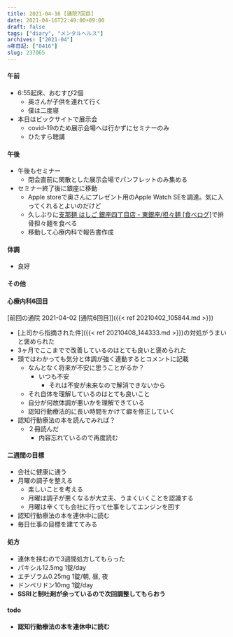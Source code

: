 ```yaml
---
title: 2021-04-16 [通院7回目]
date: 2021-04-16T22:49:00+09:00
draft: false
tags: ["diary", "メンタルヘルス"]
archives: ["2021-04"]
n年日記: ["0416"]
slug: 237065
---
```

#### 午前
- 6:55起床、おむすび2個
  - 奥さんが子供を連れて行く
  - 僕は二度寝
- 本日はビックサイトで展示会
  - covid-19のため展示会場へは行かずにセミナーのみ
  - ひたすら聴講
#### 午後
- 午後もセミナー
  - 閉会直前に閑散とした展示会場でパンフレットのみ集める
- セミナー終了後に銀座に移動
  - Apple storeで奥さんにプレゼント用のApple Watch SEを調達。気に入ってくれるとよいのだけど
  - 久しぶりに[支那麺 はしご 銀座四丁目店 - 東銀座/担々麺 [食べログ]](https://tabelog.com/tokyo/A1301/A130101/13107497/)で排骨担々麺を食べる
  - 移動して心療内科で報告書作成
#### 体調
- 良好
#### その他
#### 心療内科6回目  
[前回の通院 2021-04-02 [通院6回目]]({{< ref 20210402_105844.md >}})  
- [上司から指摘された件]({{< ref 20210408_144333.md >}})の対処がうまいと褒められた
- 3ヶ月でここまでで改善しているのはとても良いと褒められた
- 頭ではわかっても気分と体調が強く連動するとコメントに記載
  - なんとなく将来が不安に思うことがるか？
    - いつも不安
      - それは不安が未来なので解消できないから
  - それ自体を理解しているのはとても良いこと
  - 自分が何故体調が悪いかを理解できている
  - 認知行動療法的に長い時間をかけて癖を修正していく
- 認知行動療法の本を読んでみれば？
  - ２冊読んだ
    - 内容忘れているので再度読む
#### 二週間の目標
- 会社に健康に通う
- 月曜の調子を整える
  - 楽しいことを考える
  - 月曜は調子が悪くなるが大丈夫、うまくいくことを認識する
  - 月曜は辛くても会社に行って仕事をしてエンジンを回す
- 認知行動療法の本を連休中に読む
- 毎日仕事の目標を建ててみる
#### 処方
- 連休を挟むので3週間処方してもらった
- パキシル12.5mg 1錠/day
- エチゾラム0.25mg 1錠/朝, 昼, 夜
- ドンペリドン10mg 1錠/day  
- **SSRIと制吐剤が余っているので次回調整してもらおう**

#### todo
- **認知行動療法の本を連休中に読む**